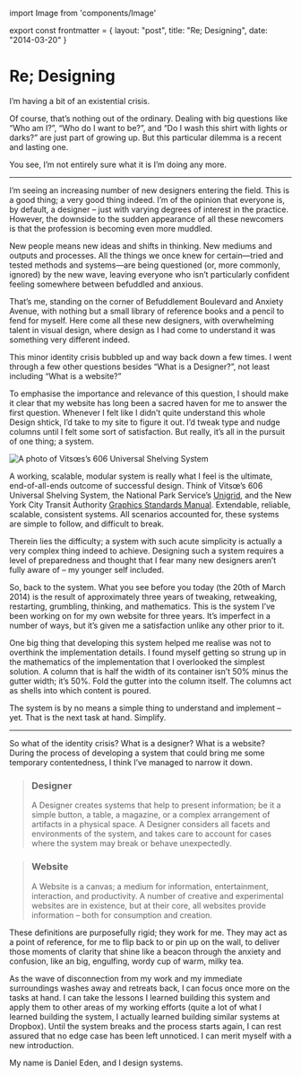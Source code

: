 import Image from 'components/Image'

export const frontmatter = {
layout: "post",
title: "Re; Designing",
date: "2014-03-20"
}

# Re; Designing

I’m having a bit of an existential crisis.

Of course, that’s nothing out of the ordinary. Dealing with big questions like
“Who am I?”, “Who do I want to be?”, and “Do I wash this shirt with lights or
darks?” are just part of growing up. But this particular dilemma is a recent and
lasting one.

You see, I’m not entirely sure what it is I’m doing any more.

---

I’m seeing an increasing number of new designers entering the field. This is a
good thing; a very good thing indeed. I’m of the opinion that everyone is, by
default, a designer – just with varying degrees of interest in the practice.
However, the downside to the sudden appearance of all these newcomers is that
the profession is becoming even more muddled.

New people means new ideas and shifts in thinking. New mediums and outputs and
processes. All the things we once knew for certain—tried and tested methods and
systems—are being questioned (or, more commonly, ignored) by the new wave,
leaving everyone who isn’t particularly confident feeling somewhere between
befuddled and anxious.

That’s me, standing on the corner of Befuddlement Boulevard and Anxiety Avenue,
with nothing but a small library of reference books and a pencil to fend for
myself. Here come all these new designers, with overwhelming talent in visual
design, where design as I had come to understand it was something very different
indeed.

This minor identity crisis bubbled up and way back down a few times. I went
through a few other questions besides “What is a Designer?”, not least including
“What is a website?”

To emphasise the importance and relevance of this question, I should make it
clear that my website has long been a sacred haven for me to answer the first
question. Whenever I felt like I didn’t quite understand this whole Design
shtick, I’d take to my site to figure it out. I’d tweak type and nudge columns
until I felt some sort of satisfaction. But really, it’s all in the pursuit of
one thing; a system.

<Image
  alt="A photo of Vitsœs’s 606 Universal Shelving System"
  src="2014/03/606-universal-shelving.jpg"
  caption="Vitsœ’s 606 Universal Shelving System. Image courtesy of [Smow](http://www.smow.com/blog/2010/05/smowoffline-dieter-rams-less-and-more/)."
/>

A working, scalable, modular system is really what I feel is the ultimate,
end-of-all-ends outcome of successful design. Think of Vitsœ’s 606 Universal
Shelving System, the National Park Service’s
[Unigrid](http://npshistory.com/brochures/unigrid/index.htm), and the New York
City Transit Authority [Graphics Standards
Manual](http://thestandardsmanual.com/). Extendable, reliable, scalable,
consistent systems. All scenarios accounted for, these systems are simple to
follow, and difficult to break.

Therein lies the difficulty; a system with such acute simplicity is actually a
very complex thing indeed to achieve. Designing such a system requires a level
of preparedness and thought that I fear many new designers aren’t fully aware of
– my younger self included.

So, back to the system. What you see before you today (the 20th of March 2014)
is the result of approximately three years of tweaking, retweaking, restarting,
grumbling, thinking, and mathematics. This is the system I’ve been working on
for my own website for three years. It’s imperfect in a number of ways, but it’s
given me a satisfaction unlike any other prior to it.

One big thing that developing this system helped me realise was not to overthink
the implementation details. I found myself getting so strung up in the
mathematics of the implementation that I overlooked the simplest solution. A
column that is half the width of its container isn’t 50% minus the gutter width;
it’s 50%. Fold the gutter into the column itself. The columns act as shells into
which content is poured.

The system is by no means a simple thing to understand and implement – yet. That
is the next task at hand. Simplify.

---

So what of the identity crisis? What is a designer? What is a website? During
the process of developing a system that could bring me some temporary
contentedness, I think I’ve managed to narrow it down.

> ### Designer
>
> A Designer creates systems that help to present information; be
> it a simple button, a table, a magazine, or a complex arrangement of artifacts
> in a physical space. A Designer considers all facets and environments of the
> system, and takes care to account for cases where the system may break or
> behave unexpectedly.

> ### Website
>
> A Website is a canvas; a medium for information, entertainment,
> interaction, and productivity. A number of creative and experimental websites
> are in existence, but at their core, all websites provide information – both
> for consumption and creation.

These definitions are purposefully rigid; they work for me. They may act as a
point of reference, for me to flip back to or pin up on the wall, to deliver
those moments of clarity that shine like a beacon through the anxiety and
confusion, like an big, engulfing, wordy cup of warm, milky tea.

As the wave of disconnection from my work and my immediate surroundings washes
away and retreats back, I can focus once more on the tasks at hand. I can take
the lessons I learned building this system and apply them to other areas of my
working efforts (quite a lot of what I learned building the system, I actually
learned building similar systems at Dropbox). Until the system breaks and the
process starts again, I can rest assured that no edge case has been left
unnoticed. I can merit myself with a new introduction.

My name is Daniel Eden, and I design systems.
